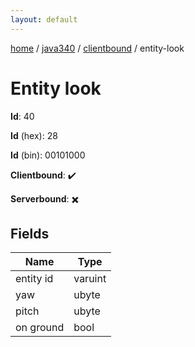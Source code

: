 ```yaml
---
layout: default
---
```


[home](/)  /  [java340](/protocol/java340)  /  [clientbound](/protocol/java340/clientbound)  /  entity-look

# Entity look

**Id**: 40

**Id** (hex): 28

**Id** (bin): 00101000

**Clientbound**: ✔️

**Serverbound**: ✖️

## Fields

Name | Type
---|---
entity id | varuint
yaw | ubyte
pitch | ubyte
on ground | bool

